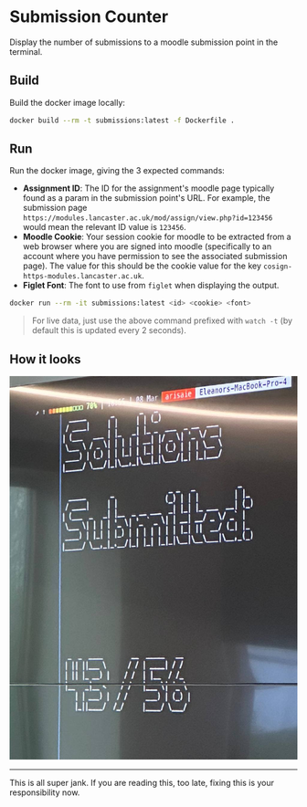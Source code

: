 # Submission Counter

Display the number of submissions to a moodle submission point in the terminal.

## Build

Build the docker image locally:

```bash
docker build --rm -t submissions:latest -f Dockerfile .
```

## Run

Run the docker image, giving the 3 expected commands:
  - **Assignment ID**: The ID for the assignment's moodle page typically found
    as a param in the submission point's URL. For example, the submission page
    `https://modules.lancaster.ac.uk/mod/assign/view.php?id=123456` would mean
    the relevant ID value is `123456`.
  - **Moodle Cookie**: Your session cookie for moodle to be extracted from a web
    browser where you are signed into moodle (specifically to an account where
    you have permission to see the associated submission page). The value for
    this should be the cookie value for the key
    `cosign-https-modules.lancaster.ac.uk`.
  - **Figlet Font**: The font to use from `figlet` when displaying the output.

```bash
docker run --rm -it submissions:latest <id> <cookie> <font>
```

> For live data, just use the above command prefixed with `watch -t` (by
> default this is updated every 2 seconds).

## How it looks

![picture of ascii art of submissions](https://github.com/scc365/submissions/blob/1d21060e6dcaab0d1f14ae50f0f8ab9b0896adb2/sub.jpeg)

---

This is all super jank. If you are reading this, too late, fixing this is your
responsibility now.
